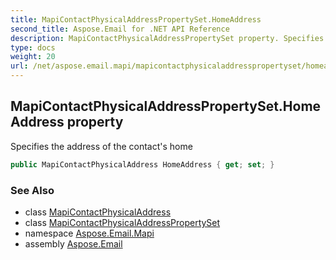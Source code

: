 ```yaml
---
title: MapiContactPhysicalAddressPropertySet.HomeAddress
second_title: Aspose.Email for .NET API Reference
description: MapiContactPhysicalAddressPropertySet property. Specifies the address of the contacts home
type: docs
weight: 20
url: /net/aspose.email.mapi/mapicontactphysicaladdresspropertyset/homeaddress/
---
```

## MapiContactPhysicalAddressPropertySet.HomeAddress property

Specifies the address of the contact's home

```csharp
public MapiContactPhysicalAddress HomeAddress { get; set; }
```

### See Also

* class [MapiContactPhysicalAddress](../../mapicontactphysicaladdress/)
* class [MapiContactPhysicalAddressPropertySet](../)
* namespace [Aspose.Email.Mapi](../../mapicontactphysicaladdresspropertyset/)
* assembly [Aspose.Email](../../../)


